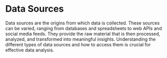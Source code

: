 # Data Sources

Data sources are the origins from which data is collected. These sources can be varied, ranging from databases and spreadsheets to web APIs and social media feeds. They provide the raw material that is then processed, analyzed, and transformed into meaningful insights. Understanding the different types of data sources and how to access them is crucial for effective data analysis.